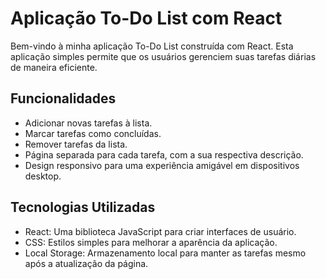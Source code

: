 # Aplicação To-Do List com React

Bem-vindo à minha aplicação To-Do List construída com React. Esta aplicação simples permite que os usuários gerenciem suas tarefas diárias de maneira eficiente.

## Funcionalidades

- Adicionar novas tarefas à lista.
- Marcar tarefas como concluídas.
- Remover tarefas da lista.
- Página separada para cada tarefa, com a sua respectiva descrição.
- Design responsivo para uma experiência amigável em dispositivos desktop.

## Tecnologias Utilizadas

- React: Uma biblioteca JavaScript para criar interfaces de usuário.
- CSS: Estilos simples para melhorar a aparência da aplicação.
- Local Storage: Armazenamento local para manter as tarefas mesmo após a atualização da página.
